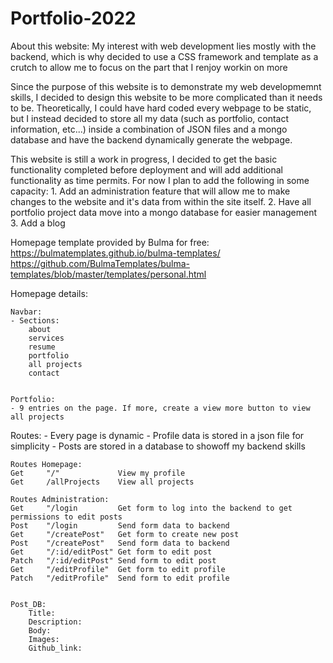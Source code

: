 # Portfolio-2022


About this website:
My interest with web development lies mostly with the backend, which is why decided to use a CSS framework and template as a crutch to allow me to focus on the part that I renjoy workin on more

Since the purpose of this website is to demonstrate my web developmemnt skills, I decided to design this website to be more complicated than it needs to be. Theoretically, I could have hard coded every webpage to be static, but I instead decided to store all my data (such as portfolio, contact information, etc...) inside a combination of JSON files and a mongo database and have the backend dynamically generate the webpage. 

This website is still a work in progress, I decided to get the basic functionality completed before deployment and will add additional functionality as time permits. For now I plan to add the following in some capacity:
    1. Add an administration feature that will allow me to make changes to the website and it's data from within the site itself.
    2. Have all portfolio project data move into a mongo database for easier management
    3. Add a blog  



Homepage template provided by Bulma for free:
    https://bulmatemplates.github.io/bulma-templates/
    https://github.com/BulmaTemplates/bulma-templates/blob/master/templates/personal.html


Homepage details:

    Navbar:
    - Sections:
        about
        services
        resume
        portfolio
        all projects
        contact


    Portfolio:
    - 9 entries on the page. If more, create a view more button to view all projects

    
Routes:
    - Every page is dynamic
    - Profile data is stored in a json file for simplicity
    - Posts are stored in a database to showoff my backend skills


    Routes Homepage:
    Get     "/"             View my profile 
    Get     /allProjects    View all projects 

    Routes Administration:
    Get     "/login         Get form to log into the backend to get permissions to edit posts
    Post    "/login         Send form data to backend 
    Get     "/createPost"   Get form to create new post
    Post    "/createPost"   Send form data to backend
    Get     "/:id/editPost" Get form to edit post
    Patch   "/:id/editPost" Send form to edit post
    Get     "/editProfile"  Get form to edit profile
    Patch   "/editProfile"  Send form to edit profile


    Post_DB:
        Title:
        Description:
        Body:
        Images:
        Github_link:

